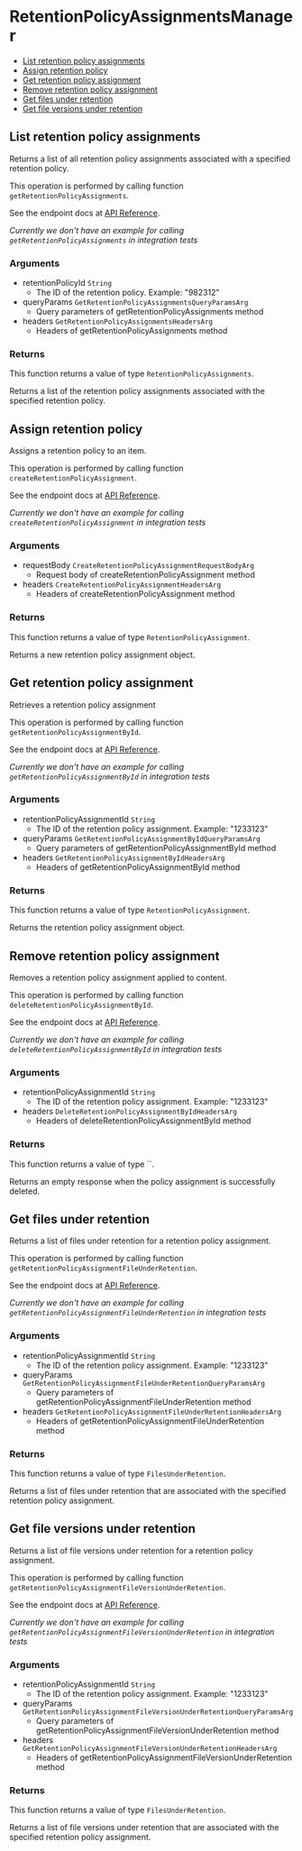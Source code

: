 # RetentionPolicyAssignmentsManager


- [List retention policy assignments](#list-retention-policy-assignments)
- [Assign retention policy](#assign-retention-policy)
- [Get retention policy assignment](#get-retention-policy-assignment)
- [Remove retention policy assignment](#remove-retention-policy-assignment)
- [Get files under retention](#get-files-under-retention)
- [Get file versions under retention](#get-file-versions-under-retention)

## List retention policy assignments

Returns a list of all retention policy assignments associated with a specified
retention policy.

This operation is performed by calling function `getRetentionPolicyAssignments`.

See the endpoint docs at
[API Reference](https://developer.box.com/reference/get-retention-policies-id-assignments/).

*Currently we don't have an example for calling `getRetentionPolicyAssignments` in integration tests*

### Arguments

- retentionPolicyId `String`
  - The ID of the retention policy. Example: "982312"
- queryParams `GetRetentionPolicyAssignmentsQueryParamsArg`
  - Query parameters of getRetentionPolicyAssignments method
- headers `GetRetentionPolicyAssignmentsHeadersArg`
  - Headers of getRetentionPolicyAssignments method


### Returns

This function returns a value of type `RetentionPolicyAssignments`.

Returns a list of the retention policy assignments associated with the
specified retention policy.


## Assign retention policy

Assigns a retention policy to an item.

This operation is performed by calling function `createRetentionPolicyAssignment`.

See the endpoint docs at
[API Reference](https://developer.box.com/reference/post-retention-policy-assignments/).

*Currently we don't have an example for calling `createRetentionPolicyAssignment` in integration tests*

### Arguments

- requestBody `CreateRetentionPolicyAssignmentRequestBodyArg`
  - Request body of createRetentionPolicyAssignment method
- headers `CreateRetentionPolicyAssignmentHeadersArg`
  - Headers of createRetentionPolicyAssignment method


### Returns

This function returns a value of type `RetentionPolicyAssignment`.

Returns a new retention policy assignment object.


## Get retention policy assignment

Retrieves a retention policy assignment

This operation is performed by calling function `getRetentionPolicyAssignmentById`.

See the endpoint docs at
[API Reference](https://developer.box.com/reference/get-retention-policy-assignments-id/).

*Currently we don't have an example for calling `getRetentionPolicyAssignmentById` in integration tests*

### Arguments

- retentionPolicyAssignmentId `String`
  - The ID of the retention policy assignment. Example: "1233123"
- queryParams `GetRetentionPolicyAssignmentByIdQueryParamsArg`
  - Query parameters of getRetentionPolicyAssignmentById method
- headers `GetRetentionPolicyAssignmentByIdHeadersArg`
  - Headers of getRetentionPolicyAssignmentById method


### Returns

This function returns a value of type `RetentionPolicyAssignment`.

Returns the retention policy assignment object.


## Remove retention policy assignment

Removes a retention policy assignment
applied to content.

This operation is performed by calling function `deleteRetentionPolicyAssignmentById`.

See the endpoint docs at
[API Reference](https://developer.box.com/reference/delete-retention-policy-assignments-id/).

*Currently we don't have an example for calling `deleteRetentionPolicyAssignmentById` in integration tests*

### Arguments

- retentionPolicyAssignmentId `String`
  - The ID of the retention policy assignment. Example: "1233123"
- headers `DeleteRetentionPolicyAssignmentByIdHeadersArg`
  - Headers of deleteRetentionPolicyAssignmentById method


### Returns

This function returns a value of type ``.

Returns an empty response when the policy assignment
is successfully deleted.


## Get files under retention

Returns a list of files under retention for a retention policy assignment.

This operation is performed by calling function `getRetentionPolicyAssignmentFileUnderRetention`.

See the endpoint docs at
[API Reference](https://developer.box.com/reference/get-retention-policy-assignments-id-files-under-retention/).

*Currently we don't have an example for calling `getRetentionPolicyAssignmentFileUnderRetention` in integration tests*

### Arguments

- retentionPolicyAssignmentId `String`
  - The ID of the retention policy assignment. Example: "1233123"
- queryParams `GetRetentionPolicyAssignmentFileUnderRetentionQueryParamsArg`
  - Query parameters of getRetentionPolicyAssignmentFileUnderRetention method
- headers `GetRetentionPolicyAssignmentFileUnderRetentionHeadersArg`
  - Headers of getRetentionPolicyAssignmentFileUnderRetention method


### Returns

This function returns a value of type `FilesUnderRetention`.

Returns a list of files under retention that are associated with the
specified retention policy assignment.


## Get file versions under retention

Returns a list of file versions under retention for a retention policy
assignment.

This operation is performed by calling function `getRetentionPolicyAssignmentFileVersionUnderRetention`.

See the endpoint docs at
[API Reference](https://developer.box.com/reference/get-retention-policy-assignments-id-file-versions-under-retention/).

*Currently we don't have an example for calling `getRetentionPolicyAssignmentFileVersionUnderRetention` in integration tests*

### Arguments

- retentionPolicyAssignmentId `String`
  - The ID of the retention policy assignment. Example: "1233123"
- queryParams `GetRetentionPolicyAssignmentFileVersionUnderRetentionQueryParamsArg`
  - Query parameters of getRetentionPolicyAssignmentFileVersionUnderRetention method
- headers `GetRetentionPolicyAssignmentFileVersionUnderRetentionHeadersArg`
  - Headers of getRetentionPolicyAssignmentFileVersionUnderRetention method


### Returns

This function returns a value of type `FilesUnderRetention`.

Returns a list of file versions under retention that are associated with
the specified retention policy assignment.


